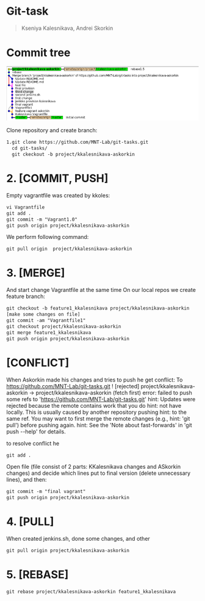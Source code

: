 # Git-task
> Kseniya Kalesnikava, Andrei Skorkin
# Commit tree
![](image.png)

Clone repository and create branch:
```
1.git clone https://github.com/MNT-Lab/git-tasks.git
  cd git-tasks/
  git ckeckout -b project/kkalesnikava-askorkin
```  
# 2. [COMMIT, PUSH]
Empty vagrantfile was created by kkoles:
```
vi Vagrantfile
git add .
git commit -m "Vagrant1.0"
git push origin project/kkalesnikava-askorkin 
```
We perform following command:
```
git pull origin  project/kkalesnikava-askorkin
```
# 3. [MERGE] 
And start change Vagrantfile at the same time
On our local repos we create feature branch:
```
git checkout -b feature1_kkalesnikava project/kkalesnikava-askorkin
[make some changes on file]
git commit -am "Vagrantfile1"
git checkout project/kkalesnikava-askorkin
git merge feature1_kkalesnikava
git push origin project/kkalesnikava-askorkin
```
#  [CONFLICT]
When Askorkin made his changes and tries to push he get conflict:
To https://github.com/MNT-Lab/git-tasks.git
! [rejected] project/kkalesnikava-askorkin -> project/kkalesnikava-askorkin (fetch first)
error: failed to push some refs to 'https://github.com/MNT-Lab/git-tasks.git'
hint: Updates were rejected because the remote contains work that you do
hint: not have locally. This is usually caused by another repository pushing
hint: to the same ref. You may want to first merge the remote changes (e.g.,
hint: 'git pull') before pushing again.
hint: See the 'Note about fast-forwards' in 'git push --help' for details.

to resolve conflict he 
```
git add .
```
Open file (file consist of 2 parts: KKalesnikava changes and ASkorkin changes) and decide which lines put to final version (delete unnecessary lines), and then:
```
git commit -m "final vagrant"
git push origin project/kkalesnikava-askorkin
```

# 4. [PULL] 
When created jenkins.sh, done some changes, and other 
```
git pull origin project/kkalesnikava-askorkin
```
# 5. [REBASE] 
```
git rebase project/kkalesnikava-askorkin feature1_kkalesnikava
```

